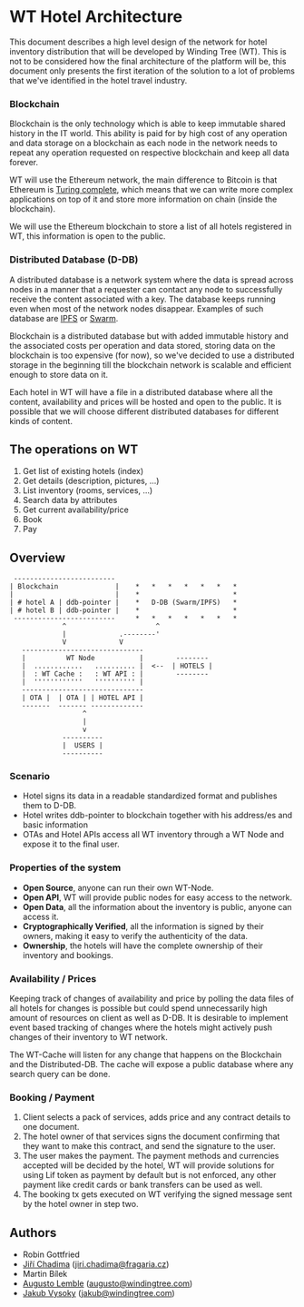 # WT Hotel Architecture

This document describes a high level design of the network for hotel inventory distribution that will be developed by Winding Tree (WT). This is not to be considered how the final architecture of the platform will be, this document only presents the first iteration of the solution to a lot of problems that we've identified in the hotel travel industry.

### Blockchain

Blockchain is the only technology which is able to keep immutable shared history in the IT world. This ability is paid for by high cost of any operation and data storage on a blockchain as each node in the network needs to repeat any operation requested on respective blockchain and keep all data forever.

WT will use the Ethereum network, the main difference to Bitcoin is that Ethereum is [Turing complete](https://en.wikipedia.org/wiki/Turing_completeness), which means that we can write more complex applications on top of it and store more information on chain (inside the blockchain).

We will use the Ethereum blockchain to store a list of all hotels registered in WT, this information is open to the public.

### Distributed Database (D-DB)

A distributed database is a network system where the data is spread across nodes in a manner that a requester can contact any node to successfully receive the content associated with a key. The database keeps running even when most of the network nodes disappear. Examples of such database are [IPFS](https://ipfs.io/) or [Swarm](http://swarm-guide.readthedocs.io/en/latest/introduction.html).

Blockchain is a distributed database but with added immutable history and the associated costs per operation and data stored, storing data on the blockchain is too expensive (for now), so we've decided to use a distributed storage in the beginning till the blockchain network is scalable and efficient enough to store data on it.

Each hotel in WT will have a file in a distributed database where all the content, availability and prices will be hosted and open to the public. It is possible that we will choose different distributed databases for different kinds of content.

## The operations on WT

1) Get list of existing hotels (index)
2) Get details (description, pictures, ...)
3) List inventory (rooms, services, ...)
4) Search data by attributes
5) Get current availability/price
6) Book
7) Pay

## Overview


     -------------------------   
    | Blockchain              |    *   *   *   *   *   *   *
    |                         |    *                       *                  
    | # hotel A | ddb-pointer |    *   D-DB (Swarm/IPFS)   *               
    | # hotel B | ddb-pointer |    *                       *
     -------------------------     *   *   *   *   *   *   *
                 ^                      ^
                 |             .--------'
                 V             V
       ------------------------------
       |          WT Node           |        --------
       |  ............   .......... |  <--  | HOTELS |
       |  : WT Cache :   : WT API : |        --------  
       |  ''''''''''''   '''''''''' |
       ------------------------------     
       | OTA |  | OTA | | HOTEL API |           
       -------  ------- -------------         
                      ^
                      |
                      v
                 ----------
                 |  USERS |
                 ----------


### Scenario

- Hotel signs its data in a readable standardized format and publishes them to D-DB. 
- Hotel writes ddb-pointer to blockchain together with his address/es and basic information
- OTAs and Hotel APIs access all WT inventory through a WT Node and expose it to the final user.

### Properties of the system

- **Open Source**, anyone can run their own WT-Node.
- **Open API**, WT will provide public nodes for easy access to the network.
- **Open Data**, all the information about the inventory is public, anyone can access it.
- **Cryptographically Verified**, all the information is signed by their owners, making it easy to verify the authenticity of the data.
- **Ownership**, the hotels will have the complete ownership of their inventory and bookings.

### Availability / Prices

Keeping track of changes of availability and price by polling the data files of all hotels for changes is possible but could spend unnecessarily high amount of resources on client as well as D-DB. It is desirable to implement event based tracking of changes where the hotels might actively push changes of their inventory to WT network.

The WT-Cache will listen for any change that happens on the Blockchain and the Distributed-DB. The cache will expose a public database where any search query can be done.

### Booking / Payment

1) Client selects a pack of services, adds price and any contract details to one document.
2) The hotel owner of that services signs the document confirming that they want to make this contract, and send the signature to the user.
3) The user makes the payment. The payment methods and currencies accepted will be decided by the hotel, WT will provide solutions for using Lif token as payment by default but is not enforced, any other payment like credit cards or bank transfers can be used as well.
4) The booking tx gets executed on WT verifying the signed message sent by the hotel owner in step two.

## Authors

- Robin Gottfried
- [Jiří Chadima](https://github.com/jirkachadima) (<jiri.chadima@fragaria.cz>)
- Martin Bílek
- [Augusto Lemble](https://github.com/AugustoL) (<augusto@windingtree.com>)
- [Jakub Vysoky](https://github.com/kvbik) (<jakub@windingtree.com>)
